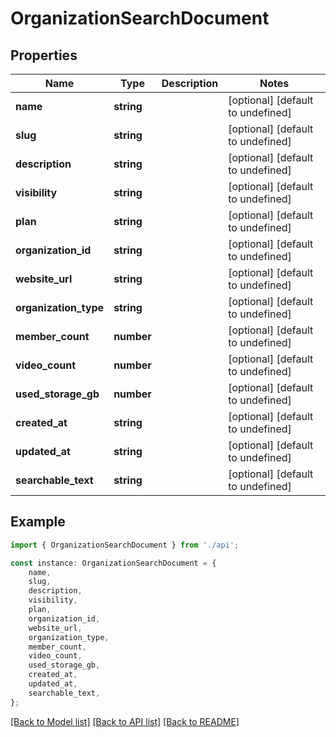 # OrganizationSearchDocument


## Properties

Name | Type | Description | Notes
------------ | ------------- | ------------- | -------------
**name** | **string** |  | [optional] [default to undefined]
**slug** | **string** |  | [optional] [default to undefined]
**description** | **string** |  | [optional] [default to undefined]
**visibility** | **string** |  | [optional] [default to undefined]
**plan** | **string** |  | [optional] [default to undefined]
**organization_id** | **string** |  | [optional] [default to undefined]
**website_url** | **string** |  | [optional] [default to undefined]
**organization_type** | **string** |  | [optional] [default to undefined]
**member_count** | **number** |  | [optional] [default to undefined]
**video_count** | **number** |  | [optional] [default to undefined]
**used_storage_gb** | **number** |  | [optional] [default to undefined]
**created_at** | **string** |  | [optional] [default to undefined]
**updated_at** | **string** |  | [optional] [default to undefined]
**searchable_text** | **string** |  | [optional] [default to undefined]

## Example

```typescript
import { OrganizationSearchDocument } from './api';

const instance: OrganizationSearchDocument = {
    name,
    slug,
    description,
    visibility,
    plan,
    organization_id,
    website_url,
    organization_type,
    member_count,
    video_count,
    used_storage_gb,
    created_at,
    updated_at,
    searchable_text,
};
```

[[Back to Model list]](../README.md#documentation-for-models) [[Back to API list]](../README.md#documentation-for-api-endpoints) [[Back to README]](../README.md)
